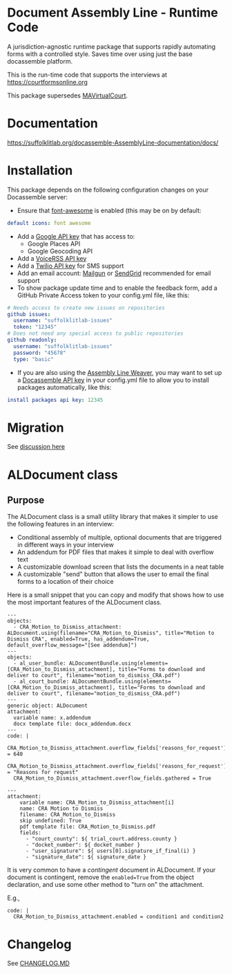 # Document Assembly Line - Runtime Code

A jurisdiction-agnostic runtime package that supports rapidly automating forms
with a controlled style. Saves time over using just the base docassemble
platform.

This is the run-time code that supports the interviews at https://courtformsonline.org

This package supersedes [MAVirtualCourt](https://github.com/SuffolkLITLab/docassemble-MAVirtualCourt).

# Documentation

https://suffolklitlab.org/docassemble-AssemblyLine-documentation/docs/

# Installation

This package depends on the following configuration changes on your Docassemble server:

* Ensure that [font-awesome](https://docassemble.org/docs/config.html#default%20icons) is enabled (this may be on by default:
```yaml
default icons: font awesome
```
* Add a [Google API key](https://docassemble.org/docs/config.html#google) that has access to:
    * Google Places API
    * Google Geocoding API
* Add a [VoiceRSS API key](https://docassemble.org/docs/config.html#voicerss)
* Add a [Twilio API key](https://docassemble.org/docs/config.html#twilio) for SMS support
* Add an email account: [Mailgun](https://docassemble.org/docs/config.html#mailgun%20api) or [SendGrid](https://docassemble.org/docs/config.html#sendgrid%20api) recommended for email support
* To show package update time and to enable the feedback form, add a GitHub Private Access token to your config.yml file, like this:
```yaml
# Needs access to create new issues on repositories
github issues:
  username: "suffolklitlab-issues"
  token: "12345"
# Does not need any special access to public repositories  
github readonly:
  username: "suffolklitlab-issues"
  password: "45678"
  type: "basic"
```
* If you are also using the [Assembly Line Weaver](https://github.com/SuffolkLITLab/docassemble-assemblylinewizard), you may want to set up a [Docassemble API key](https://docassemble.org/docs/api.html#manage_api) in your config.yml file to allow you to install packages automatically, like this:
```yaml
install packages api key: 12345
```

# Migration

See [discussion here](https://github.com/SuffolkLITLab/docassemble-AssemblyLine/issues/69)


# ALDocument class

## Purpose

The ALDocument class is a small utility library that makes it simpler to use the following features in an interview:

* Conditional assembly of multiple, optional documents that are triggered in different ways in your interview
* An addendum for PDF files that makes it simple to deal with overflow text
* A customizable download screen that lists the documents in a neat table
* A customizable "send" button that allows the user to email the final forms to a location of their choice

Here is a small snippet that you can copy and modify that shows how to use the most important features of the ALDocument class.

```
---
objects:
  - CRA_Motion_to_Dismiss_attachment: ALDocument.using(filename="CRA_Motion_to_Dismiss", title="Motion to Dismiss CRA", enabled=True, has_addendum=True, default_overflow_message="[See addendum]")  
---
objects:
  - al_user_bundle: ALDocumentBundle.using(elements=[CRA_Motion_to_Dismiss_attachment], title="Forms to download and deliver to court", filename="motion_to_dismiss_CRA.pdf")
  - al_court_bundle: ALDocumentBundle.using(elements=[CRA_Motion_to_Dismiss_attachment], title="Forms to download and deliver to court", filename="motion_to_dismiss_CRA.pdf")
---
generic object: ALDocument
attachment:
  variable name: x.addendum
  docx template file: docx_addendum.docx
---
code: |
  CRA_Motion_to_Dismiss_attachment.overflow_fields['reasons_for_request'].overflow_trigger = 640
  CRA_Motion_to_Dismiss_attachment.overflow_fields['reasons_for_request'].label = "Reasons for request"
  CRA_Motion_to_Dismiss_attachment.overflow_fields.gathered = True
  
---
attachment:
    variable name: CRA_Motion_to_Dismiss_attachment[i]
    name: CRA Motion to Dismiss
    filename: CRA_Motion_to_Dismiss
    skip undefined: True
    pdf template file: CRA_Motion_to_Dismiss.pdf
    fields: 
      - "court_county": ${ trial_court.address.county }
      - "docket_number": ${ docket_number }
      - "user_signature": ${ users[0].signature_if_final(i) }
      - "signature_date": ${ signature_date }
```

It is very common to have a *contingent* document in ALDocument. If your document is contingent, remove the `enabled=True` from the object declaration, and use
some other method to "turn on" the attachment.

E.g.,

```
code: |
  CRA_Motion_to_Dismiss_attachment.enabled = condition1 and condition2
```

# Changelog

See [CHANGELOG.MD](https://github.com/SuffolkLITLab/docassemble-AssemblyLine/blob/main/CHANGELOG.md)
